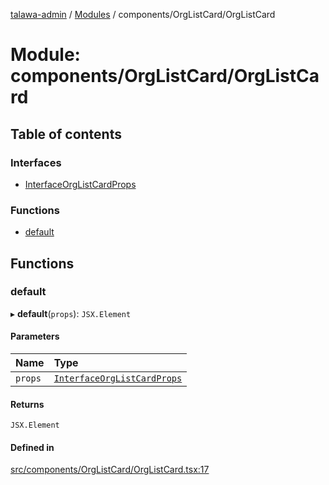 [talawa-admin](../README.md) / [Modules](../modules.md) / components/OrgListCard/OrgListCard

# Module: components/OrgListCard/OrgListCard

## Table of contents

### Interfaces

- [InterfaceOrgListCardProps](../interfaces/components_OrgListCard_OrgListCard.InterfaceOrgListCardProps.md)

### Functions

- [default](components_OrgListCard_OrgListCard.md#default)

## Functions

### default

▸ **default**(`props`): `JSX.Element`

#### Parameters

| Name | Type |
| :------ | :------ |
| `props` | [`InterfaceOrgListCardProps`](../interfaces/components_OrgListCard_OrgListCard.InterfaceOrgListCardProps.md) |

#### Returns

`JSX.Element`

#### Defined in

[src/components/OrgListCard/OrgListCard.tsx:17](https://github.com/chandel-aman/talawa-admin/blob/45920a7/src/components/OrgListCard/OrgListCard.tsx#L17)

